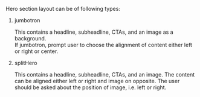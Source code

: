 Hero section layout can be of following types:

1. jumbotron

    This contains a headline, subheadline, CTAs, and an image as a background.  
    If jumbotron, prompt user to choose the alignment of content either left or right or center.

2. splitHero

    This contains a headline, subheadline, CTAs, and an image. The content can be aligned either left or right and image on opposite.
    The user should be asked about the position of image, i.e. left or right.